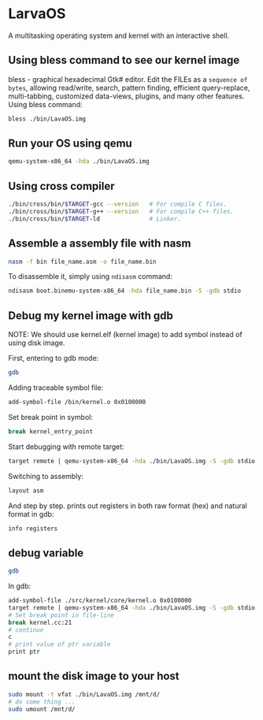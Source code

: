 # LarvaOS

A multitasking operating system and kernel with an interactive shell.

## Using bless command to see our kernel image

bless - graphical hexadecimal Gtk# editor.
Edit  the  FILEs  as a `sequence of bytes`, allowing read/write, search, pattern finding,  efficient  query-replace,  multi-tabbing,  customized data-views, plugins, and many other features. Using bless command:

```bash
bless ./bin/LavaOS.img
```

## Run your OS using qemu

```bash
qemu-system-x86_64 -hda ./bin/LavaOS.img
```

## Using cross compiler

```bash
./bin/cross/bin/$TARGET-gcc --version   # For compile C files.
./bin/cross/bin/$TARGET-g++ --version   # For compile C++ files.
./bin/cross/bin/$TARGET-ld              # Linker.
```

## Assemble a assembly file with nasm

```bash
nasm -f bin file_name.asm -o file_name.bin
```

To disassemble it, simply using `ndisasm` command:

```bash
ndisasm boot.binemu-system-x86_64 -hda file_name.bin -S -gdb stdio
```

## Debug my kernel image with gdb

NOTE: We should use kernel.elf (kernel image) to add symbol instead of using disk image.

First, entering to gdb mode:

```bash
gdb
```

Adding traceable symbol file:

```bash
add-symbol-file /bin/kernel.o 0x0100000
```

Set break point in symbol:

```bash
break kernel_entry_point
```

Start debugging with remote target:

```bash
target remote | qemu-system-x86_64 -hda ./bin/LavaOS.img -S -gdb stdio
```

Switching to assembly:

```bash
layout asm
```

And step by step.
prints out registers in both raw format (hex) and natural format in gdb:

```bash
info registers
```

## debug variable

```bash
gdb
```

In gdb:

```bash
add-symbol-file ./src/kernel/core/kernel.o 0x0100000
target remote | qemu-system-x86_64 -hda ./bin/LavaOS.img -S -gdb stdio
# Set break point in file-line
break kernel.cc:21
# continue
c
# print value of ptr variable
print ptr
```

## mount the disk image to your host

```bash
sudo mount -t vfat ./bin/LavaOS.img /mnt/d/
# do some thing ...
sudo umount /mnt/d/
```
